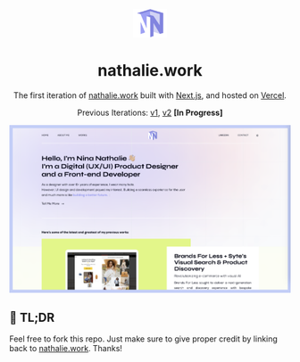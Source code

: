 <div align="center">
  <img alt="Logo" src="https://raw.githubusercontent.com/ninanathalie/v1/main/public/shared/logo/nn-logo.svg" width="60" />
</div>

<h1 align="center">
  nathalie.work
</h1>

<p align="center">
  The first iteration of <a href="https://nathalie.work" target="_blank">nathalie.work</a> built with <a href="https://nextjs.org/" target="_blank">Next.js</a>, and hosted on <a href="https://www.vercel.com/" target="_blank">Vercel</a>.
</p>

<p align="center">
  Previous Iterations:
  <a href="https://github.com/ninanathalie/v1" target="_blank">v1</a>,
  <a href="https://github.com/ninanathalie/v2" target="_blank">v2</a> <strong>[In Progress]</strong>
</p>

![Demo](https://raw.githubusercontent.com/ninanathalie/v1/main/public/shared/images/preview.png)

## 🚨 TL;DR

Feel free to fork this repo. Just make sure to give proper credit by linking back to [nathalie.work](https://nathalie.work). Thanks!
